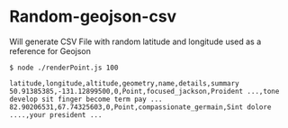 # Random-geojson-csv 
 Will generate CSV File with random latitude and longitude used as a reference for Geojson
```
$ node ./renderPoint.js 100 

latitude,longitude,altitude,geometry,name,details,summary
50.91385385,-131.12899500,0,Point,focused_jackson,Proident ...,tone develop sit finger become term pay ...
82.90206531,67.74325603,0,Point,compassionate_germain,Sint dolore ....,your president ...

```